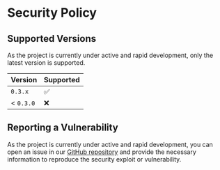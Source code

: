 # Security Policy

## Supported Versions

As the project is currently under active and rapid development,
only the latest version is supported.

| Version     | Supported          |
| ----------- | ------------------ |
| `0.3.x`     | :white_check_mark: |
| < `0.3.0`   | :x:                |

## Reporting a Vulnerability

As the project is currently under active and rapid development,
you can open an issue in our [GitHub repository](https://github.com/Chris1320/ProjectSCARS/issues)
and provide the necessary information to reproduce the security
exploit or vulnerability.
